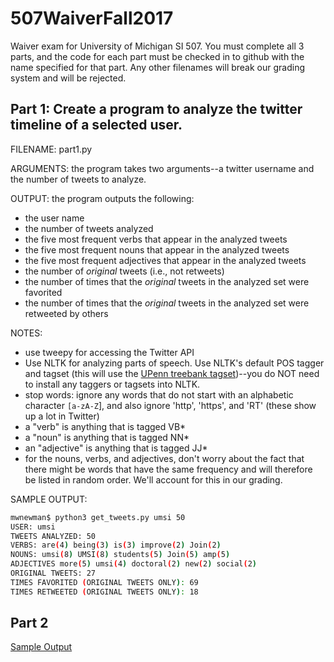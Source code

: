 # 507WaiverFall2017
Waiver exam for University of Michigan SI 507. You must complete all 3 parts, and the code for each part must be checked in to github with the name specified for that part. Any other filenames will break our grading system and will be rejected.

## Part 1: Create a program to analyze the twitter timeline of a selected user.

FILENAME: part1.py

ARGUMENTS: the program takes two arguments--a twitter username and the number of tweets to analyze.

OUTPUT: the program outputs the following:
* the user name
* the number of tweets analyzed
* the five most frequent verbs that appear in the analyzed tweets
* the five most frequent nouns that appear in the analyzed tweets
* the five most frequent adjectives that appear in the analyzed tweets
* the number of _original_ tweets (i.e., not retweets)
* the number of times that the _original_ tweets in the analyzed set were favorited
* the number of times that the _original_ tweets in the analyzed set were retweeted by others

NOTES: 
* use tweepy for accessing the Twitter API
* Use NLTK for analyzing parts of speech. Use NLTK's default POS tagger and tagset (this will use the [UPenn treebank tagset](https://www.ling.upenn.edu/courses/Fall_2003/ling001/penn_treebank_pos.html))--you do NOT need to install any taggers or tagsets into NLTK.
* stop words: ignore any words that do not start with an alphabetic character `[a-zA-Z`], and also ignore 'http', 'https', and 'RT' (these show up a lot in Twitter)
* a "verb" is anything that is tagged VB*
* a "noun" is anything that is tagged NN*
* an "adjective" is anything that is tagged JJ*
* for the nouns, verbs, and adjectives, don't worry about the fact that there might be words that have the same frequency and will therefore be listed in random order. We'll account for this in our grading.

SAMPLE OUTPUT:

```bash
mwnewman$ python3 get_tweets.py umsi 50
USER: umsi
TWEETS ANALYZED: 50
VERBS: are(4) being(3) is(3) improve(2) Join(2) 
NOUNS: umsi(8) UMSI(8) students(5) Join(5) amp(5) 
ADJECTIVES more(5) umsi(4) doctoral(2) new(2) social(2) 
ORIGINAL TWEETS: 27
TIMES FAVORITED (ORIGINAL TWEETS ONLY): 69
TIMES RETWEETED (ORIGINAL TWEETS ONLY): 18
```

## Part 2

[Sample Output](https://github.com/numerator/507WaiverFall2017/blob/master/part2_output.md)
